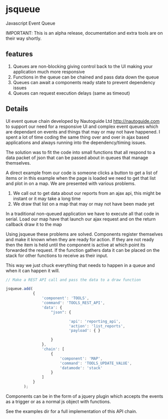 # jsqueue


Javascript Event Queue

IMPORTANT: This is an alpha release, documentation and extra tools are on their way shortly.

## features

1. Queues are non-blocking giving control back to the UI making your application much more responsive
2. Functions in the queue can be chained and pass data down the queue
3. Queues can await a components ready state to prevent dependency issues
4. Queues can request execution delays (same as timeout)

## Details


UI event queue chain developed by Nautoguide Ltd http://nautoguide.com to support our need for a responsive UI and complex event queues
which are dependant on events and things that may or may not have happened. I spent a lot of time coding the same thing over and over in ajax based
applications and always running into the dependency/timing issues.

The solution was to fit the code into small functions that all respond to a data packet of json that can be passed about in queues that manage themselves.

A direct example from our code is someone clicks a button to get a list of items or in this example when the page is loaded we need
to get that list and plot in on a map. We are presented with various problems.

1. We call out to get data about our reports from an ajax api, this might be instant or it may take a long time
2. We draw that list on a map that may or may not have been made yet

In a traditional non-queued application we have to execute all that code in serial. Load our map have that launch our ajax request and on the return callback draw it to the map

Using jsqueue these problems are solved. Components register themselves and make it known when they are ready for action. If they are not ready then the item is held until
the component is active at which point its forwarded the request. If the function gathers data it can be placed on the stack for other functions to receive as their input.

This way we just chuck everything that needs to happen in a queue and when it can happen it will.

```javascript
// Make a REST API call and pass the data to a draw function

jsqueue.add(
            {
                'component': 'TOOLS',
                'command': 'TOOLS_REST_API',
                'data': {
                    "json": {

                            'api': 'reporting_api',
                            'action': 'list_reports',
                            'payload': { }

                    }
                },
                'chain': [
                    {
                        'component': 'MAP',
                        'command': 'TOOLS_UPDATE_VALUE',
                        'datamode': 'stack'
                    }
                ]
            }
        );
```

Components can be in the form of a jquery plugin which accepts the events as a trigger or as a normal js object with functions.

See the examples dir for a full implementation of this API chain.

